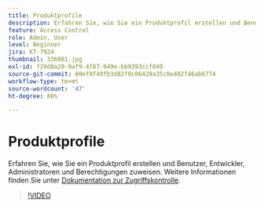 ```yaml
---
title: Produktprofile
description: Erfahren Sie, wie Sie ein Produktprofil erstellen und Benutzer, Entwickler, Administratoren und Berechtigungen zuweisen.
feature: Access Control
role: Admin, User
level: Beginner
jira: KT-7924
thumbnail: 336081.jpg
exl-id: f29d8a20-9af9-4f87-949e-bb9393ccf049
source-git-commit: 00ef0f40fb3d82f0c06428a35c0e402f46ab6774
workflow-type: tm+mt
source-wordcount: '47'
ht-degree: 80%

---
```


# Produktprofile

Erfahren Sie, wie Sie ein Produktprofil erstellen und Benutzer, Entwickler, Administratoren und Berechtigungen zuweisen. Weitere Informationen finden Sie unter [Dokumentation zur Zugriffskontrolle](https://experienceleague.adobe.com/docs/experience-platform/access-control/home.html).

>[!VIDEO](https://video.tv.adobe.com/v/336081?learn=on)
